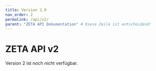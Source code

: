 ```yaml
---
title: Version 2.0
nav_order: 2
permalink: /api/v2/
parent: "ZETA API Dokumentation" # Diese Zeile ist entscheidend!
---
```



# ZETA API v2

Version 2 ist noch nicht verfügbar.
